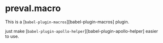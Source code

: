 # preval.macro

This is a [`babel-plugin-macros`][babel-plugin-macros] plugin.

just make [`babel-plugin-apollo-helper`][babel-plugin-apollo-helper] easier to use.
